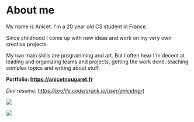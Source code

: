 # About me

My name is Anicet. I'm a 20 year old CS student in France.

Since childhood I come up with new ideas and work on my very own creative projects.

My two main skills are programming and art. But I often hear I'm decent at leading and organizing teams and projects,
getting the work done, teaching complex topics and writing about stuff.

**Portfolio: https://anicetnougaret.fr**

*Dev resume: https://profile.codersrank.io/user/anicetngrt*


<img
  src="https://cr-ss-service.azurewebsites.net/api/ScreenShot?widget=summary&username=anicetngrt&badges=10&show-avatar=false&style=;"
/>

<img
  src="https://cr-skills-chart-widget.azurewebsites.net/api/api?username=anicetngrt&skills=JavaScript,TypeScript,Rust,HTML,CSS,C%2B%2B,C,Java"
/>
